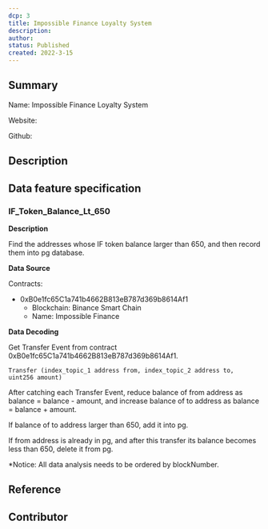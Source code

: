 ```yaml
---
dcp: 3
title: Impossible Finance Loyalty System
description: 
author: 
status: Published
created: 2022-3-15
---
```


## Summary

Name: Impossible Finance Loyalty System

Website:

Github:

## Description

## Data feature specification

### IF_Token_Balance_Lt_650

**Description**

Find the addresses whose IF token balance larger than 650, and then record them into pg database.

**Data Source**

Contracts: 

- 0xB0e1fc65C1a741b4662B813eB787d369b8614Af1
    - Blockchain: Binance Smart Chain
    - Name: Impossible Finance

**Data Decoding**

Get Transfer Event from contract 0xB0e1fc65C1a741b4662B813eB787d369b8614Af1.

```
Transfer (index_topic_1 address from, index_topic_2 address to, uint256 amount)
```

After catching each Transfer Event, reduce balance of from address as balance = balance - amount, and increase balance of to address as balance = balance + amount.

If balance of to address larger than 650, add it into pg.

If from address is already in pg, and after this transfer its balance becomes less than 650, delete it from pg.

*Notice: All data analysis needs to be ordered by blockNumber.

## Reference

## Contributor
